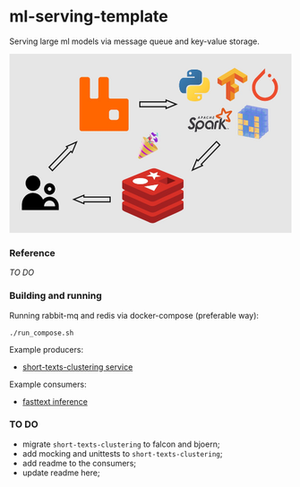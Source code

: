 # ml-serving-template
Serving large ml models via message queue and key-value storage.  

<p align="center"> <img src="https://github.com/gasparian/ml-serving-template/blob/main/pics/logo.jpg" height=320/> </p>  

### Reference  
*TO DO*

### Building and running  

Running rabbit-mq and redis via docker-compose (preferable way):  
```
./run_compose.sh
```  

Example producers:  
 - [short-texts-clustering service](https://github.com/gasparian/ml-serving-template/blob/main/producers/short-texts-clustering)  

Example consumers:  
 - [fasttext inference](https://github.com/gasparian/ml-serving-template/blob/main/consumers/fasttext)  

### TO DO  
 - migrate `short-texts-clustering` to falcon and bjoern;  
 - add mocking and unittests to `short-texts-clustering`;  
 - add readme to the consumers;  
 - update readme here;  
